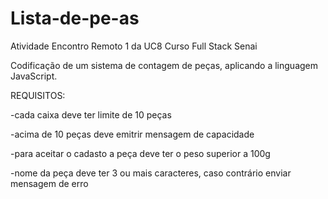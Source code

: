# Lista-de-pe-as
Atividade Encontro Remoto 1 da UC8 Curso Full Stack Senai

Codificação de um sistema de contagem de peças, aplicando a linguagem JavaScript.

REQUISITOS:

-cada caixa deve ter limite de 10 peças

-acima de 10 peças deve emitrir mensagem de capacidade

-para aceitar o cadasto a peça deve ter o peso superior a 100g

-nome da peça deve ter 3 ou mais caracteres, caso contrário enviar mensagem de erro
